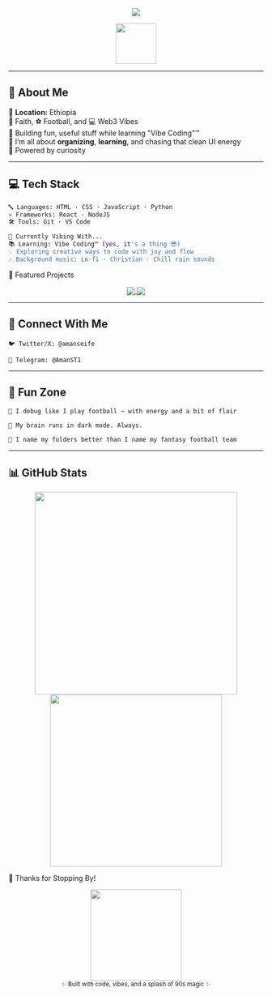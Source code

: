 <!-- 🟢 Retro Header -->
<p align="center">
  <img src="https://readme-typing-svg.demolab.com/?lines=Hey+there,+I'm+Aman+ST!;Tech+Enthusiast+%F0%9F%92%BB;God,+Family,+and+Football+%F0%9F%8F%9F%EF%B8%8F&center=true&width=500&height=40" />
</p>

<p align="center">
  <img src="https://media.giphy.com/media/hvRJCLFzcasrR4ia7z/giphy.gif" width="80"/>
</p>

---

## 🧠 About Me

📍 **Location:** Ethiopia  
🙏 Faith, ⚽ Football, and 💻 Web3 Vibes  
🎨 Building fun, useful stuff while learning "Vibe Coding"™  
💾 I’m all about **organizing**, **learning**, and chasing that clean UI energy  
🔌 Powered by curiosity

---

## 💻 Tech Stack

```bash
🔤 Languages: HTML · CSS · JavaScript · Python  
⚛️ Frameworks: React · NodeJS  
🛠️ Tools: Git · VS Code

🚧 Currently Vibing With...
📚 Learning: Vibe Coding™ (yes, it's a thing 😎)
💡 Exploring creative ways to code with joy and flow
🎶 Background music: Lo-fi · Christian · Chill rain sounds
```


💾 Featured Projects
<div align="center"> <a href="https://github.com/amanst1/memory-game"> <img align="center" src="https://github-readme-stats.vercel.app/api/pin/?username=amanst1&repo=memory-game&theme=tokyonight" /> </a> <a href="https://github.com/amanst1/quizzical"> <img align="center" src="https://github-readme-stats.vercel.app/api/pin/?username=amanst1&repo=quizzical&theme=tokyonight" /> </a> </div>


---

## 🤝 Connect With Me

    🐦 Twitter/X: @amanseife
  
    💬 Telegram: @AmanST1

---

## 🎲 Fun Zone

    🧃 I debug like I play football — with energy and a bit of flair

    🧠 My brain runs in dark mode. Always.

    📁 I name my folders better than I name my fantasy football team

---

## 📊 GitHub Stats
<p align="center"> <img src="https://github-readme-stats.vercel.app/api?username=amanst1&show_icons=true&theme=radical" width="400"/> <img src="https://github-readme-stats.vercel.app/api/top-langs/?username=amanst1&layout=compact&theme=tokyonight" width="340"/> </p>
🎉 Thanks for Stopping By!
<p align="center"> <img src="https://media.giphy.com/media/v1.Y2lkPTc5MGI3NjExcmZoamIyNjgwOXV1MHNjY3Q3ZzJkMHBtb2tjYjZxNjZlYmptZ3RtMCZlcD12MV9naWZzX3NlYXJjaCZjdD1n/MaOEz03VjkTf9pz0zf/giphy.gif" width="180" /> <br/> <sub>✨ Built with code, vibes, and a splash of 90s magic ✨</sub> </p> 
